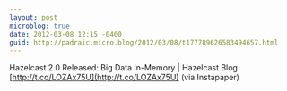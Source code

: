 ```yaml
---
layout: post
microblog: true
date: 2012-03-08 12:15 -0400
guid: http://padraic.micro.blog/2012/03/08/t177789626583494657.html
---
```

Hazelcast 2.0 Released: Big Data In-Memory | Hazelcast Blog [http://t.co/LOZAx75U](http://t.co/LOZAx75U) (via Instapaper)
